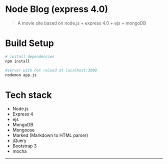 # Node Blog (express 4.0)
> A movie site based on node.js + express 4.0 + ejs + mongoDB

# Build Setup
``` bash
# install dependencies
npm install

#server with hot reload at localhost:3000
nodemon app.js
```

# Tech stack
- Node.js
- Express 4
- ejs
- MongoDB
- Mongoose
- Marked (Markdown to HTML parser)
- jQuery
- Bootstrap 3
- mocha

---
